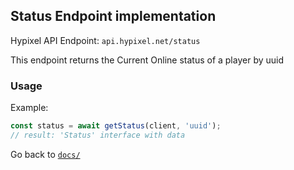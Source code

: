 ## Status Endpoint implementation

Hypixel API Endpoint: `api.hypixel.net/status`

This endpoint returns the Current Online status of a player by uuid

### Usage

Example:
```ts
const status = await getStatus(client, 'uuid');
// result: 'Status' interface with data
```


Go back to [`docs/`](../README.md)
